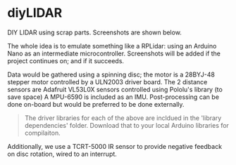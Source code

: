 # diyLIDAR
DIY LIDAR using scrap parts.
Screenshots are shown below.

The whole idea is to emulate something like a RPLidar: using an Arduino Nano as an intermediate microcontroller.
Screenshots will be added if the project continues on; and if it succeeds.

Data would be gathered using a spinning disc; the motor is a 28BYJ-48 stepper motor controlled by a ULN2003 driver board.
The 2 distance sensors are Adafruit VL53L0X sensors controlled using Pololu's library (to save space)
A MPU-6590 is included as an IMU. Post-processing can be done on-board but would be preferred to be done externally.
> The driver libraries for each of the above are incldued in the 'library dependencies' folder. Download that to your local Arduino libraries for compilaiton.

Additionally, we use a TCRT-5000 IR sensor to provide negative feedback on disc rotation, wired to an interrupt.
